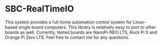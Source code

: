 # SBC-RealTimeIO
This system provides a full home automation control system for Linux-based single board computers. This library is relatively easy to port to other boards as well. Currently, tested boards are NanoPi-NEO LTS, Rock Pi S and Orange Pi Zero LTS. Feel free to contact me for any questions.
